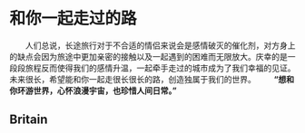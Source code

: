 # 和你一起走过的路
&emsp;&emsp;人们总说，长途旅行对于不合适的情侣来说会是感情破灭的催化剂，对方身上的缺点会因为旅途中更加亲密的接触以及一起遇到的困难而无限放大。庆幸的是一段段旅程反而使得我们的感情升温，一起牵手走过的城市成为了我们幸福的见证。未来很长，希望能和你一起走很长很长的路，创造独属于我们的世界。
&emsp;&emsp;**“想和你环游世界，心怀浪漫宇宙，也珍惜人间日常。”**

## Britain




&emsp;&emsp;
